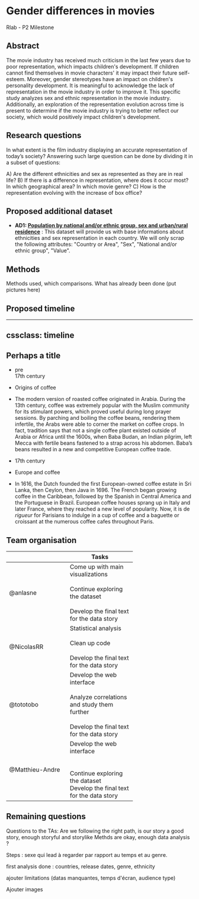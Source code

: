 # Gender differences in movies
Rlab - P2 Milestone

## Abstract

The movie industry has received much criticism in the last few years due to poor representation, which impacts children's development. If children cannot find themselves in movie characters' it may impact their future self-esteem. Moreover, gender stereotypes have an impact on children's personality development. It is meaningful to acknowledge the lack of representation in the movie industry in order to improve it.
This specific study analyzes sex and ethnic representation in the movie industry. Additionally, an exploration of the representation evolution across time is present to determine if the movie industry is trying to better reflect our society, which would positively impact children's development.  

## Research questions

In what extent is the film industry displaying an accurate representation of today’s society?
Answering such large question can be done by dividing it in a subset of questions:

A) Are the different ethnicities and sex as represented as they are in real life? 
B) If there is a difference in representation, where does it occur most? In which geographical area? In which movie genre?
C) How is the representation evolving with the increase of box office?

## Proposed additional dataset

* **AD1: [Population by national and/or ethnic group, sex and urban/rural residence](http://data.un.org/Data.aspx?d=POP&f=tableCode:26)** : 
This dataset will provide us with base informations about ethnicities and sex representation in each country. We will only scrap the following attributes: "Country or Area", "Sex", "National and/or ethnic group", "Value".

## Methods

Methods used, which comparisons. What has already been done (put pictures here)

## Proposed timeline
---
cssclass: timeline
---

## Perhaps a title

- pre</br> 17th century
- Origins of coffee
- The modern version of roasted coffee originated in Arabia. During the 13th century, coffee was extremely popular with the Muslim community for its stimulant powers, which proved useful during long prayer sessions. By parching and boiling the coffee beans, rendering them infertile, the Arabs were able to corner the market on coffee crops. In fact, tradition says that not a single coffee plant existed outside of Arabia or Africa until the 1600s, when Baba Budan, an Indian pilgrim, left Mecca with fertile beans fastened to a strap across his abdomen. Baba’s beans resulted in a new and competitive European coffee trade.

- 17th century
- Europe and coffee
- In 1616, the Dutch founded the first European-owned coffee estate in Sri Lanka, then Ceylon, then Java in 1696. The French began growing coffee in the Caribbean, followed by the Spanish in Central America and the Portuguese in Brazil. European coffee houses sprang up in Italy and later France, where they reached a new level of popularity. Now, it is de _rigueur_ for Parisians to indulge in a cup of coffee and a baguette or croissant at the numerous coffee cafes throughout Paris.


## Team organisation

<table class="tg" style="undefined;table-layout: fixed; width: 342px">
<colgroup>
<col style="width: 164px">
<col style="width: 178px">
</colgroup>
<thead>
  <tr>
    <th class="tg-0lax"></th>
    <th class="tg-0lax">Tasks</th>
  </tr>
</thead>
<tbody>
  <tr>
    <td class="tg-0lax">@anlasne</td>
    <td class="tg-0lax">Come up with main visualizations<br><br>Continue exploring the dataset<br><br>Develop the final text for the data story</td>
  </tr>
  <tr>
    <td class="tg-0lax">@NicolasRR</td>
    <td class="tg-0lax">Statistical analysis<br><br>Clean up code<br><br>Develop the final text for the data story</td>
  </tr>
  <tr>
    <td class="tg-0lax">@tototobo</td>
    <td class="tg-0lax">Develop the web interface<br><br>Analyze correlations and study them further<br><br>Develop the final text for the data story</td>
  </tr>
  <tr>
    <td class="tg-0lax">@Matthieu-Andre</td>
    <td class="tg-0lax">Develop the web interface<br><br><br>Continue exploring the dataset<br>Develop the final text for the data story</td>
  </tr>
</tbody>
</table>

## Remaining questions

Questions to the TAs: Are we following the right path, is our story a good story, enough storyful and storylike
Methds are okay, enough data analysis ?


Steps : sexe qui lead à regarder par rapport au temps et au genre. 

first analysis done : countries, release dates, genre, ethnicity

ajouter limitations (datas manquantes, temps d'écran, audience type)

Ajouter images
